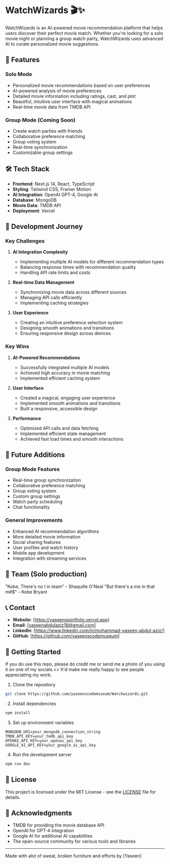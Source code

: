 # WatchWizards 🎬✨

WatchWizards is an AI-powered movie recommendation platform that helps users discover their perfect movie match. Whether you're looking for a solo movie night or planning a group watch party, WatchWizards uses advanced AI to curate personalized movie suggestions.

## 🌟 Features

### Solo Mode
- Personalized movie recommendations based on user preferences
- AI-powered analysis of movie preferences
- Detailed movie information including ratings, cast, and plot
- Beautiful, intuitive user interface with magical animations
- Real-time movie data from TMDB API

### Group Mode (Coming Soon)
- Create watch parties with friends
- Collaborative preference matching
- Group voting system
- Real-time synchronization
- Customizable group settings

## 🛠️ Tech Stack

- **Frontend**: Next.js 14, React, TypeScript
- **Styling**: Tailwind CSS, Framer Motion
- **AI Integration**: OpenAI GPT-4, Google AI
- **Database**: MongoDB
- **Movie Data**: TMDB API
- **Deployment**: Vercel

## 🚀 Development Journey

### Key Challenges
1. **AI Integration Complexity**
   - Implementing multiple AI models for different recommendation types
   - Balancing response times with recommendation quality
   - Handling API rate limits and costs

2. **Real-time Data Management**
   - Synchronizing movie data across different sources
   - Managing API calls efficiently
   - Implementing caching strategies

3. **User Experience**
   - Creating an intuitive preference selection system
   - Designing smooth animations and transitions
   - Ensuring responsive design across devices

### Key Wins
1. **AI-Powered Recommendations**
   - Successfully integrated multiple AI models
   - Achieved high accuracy in movie matching
   - Implemented efficient caching system

2. **User Interface**
   - Created a magical, engaging user experience
   - Implemented smooth animations and transitions
   - Built a responsive, accessible design

3. **Performance**
   - Optimized API calls and data fetching
   - Implemented efficient state management
   - Achieved fast load times and smooth interactions

## 🔮 Future Additions

### Group Mode Features
- Real-time group synchronization
- Collaborative preference matching
- Group voting system
- Custom group settings
- Watch party scheduling
- Chat functionality

### General Improvements
- Enhanced AI recommendation algorithms
- More detailed movie information
- Social sharing features
- User profiles and watch history
- Mobile app development
- Integration with streaming services

## 👥 Team (Solo production)

"Kobe, There's no I in team" - Shaquille O'Neal
"But there's a me in that m#$" - Kobe Bryant

## 📞 Contact

- **Website**: [https://yaseensportfolio.vercel.app]
- **Email**: [yaseenabdulaziz18@gmail.com]
- **LinkedIn**: [https://www.linkedin.com/in/mohammad-yaseen-abdul-aziz/]
- **GitHub**: [https://github.com/yaseenscodemuseum]

## 🎯 Getting Started

If you do use this repo, please do credit me or send me a photo of you using it on one of my socials.<>
It'd make me really happy to see people appreciating my work.

1. Clone the repository
```bash
git clone https://github.com/yaseenscodemuseum/Watchwizards.git
```

2. Install dependencies
```bash
npm install
```

3. Set up environment variables
```env
MONGODB_URI=your_mongodb_connection_string
TMDB_API_KEY=your_tmdb_api_key
OPENAI_API_KEY=your_openai_api_key
GOOGLE_AI_API_KEY=your_google_ai_api_key
```

4. Run the development server
```bash
npm run dev
```

## 📝 License

This project is licensed under the MIT License - see the [LICENSE](LICENSE) file for details.

## 🙏 Acknowledgments

- TMDB for providing the movie database API
- OpenAI for GPT-4 integration
- Google AI for additional AI capabilities
- The open-source community for various tools and libraries

---

Made with alot of sweat, broken furniture and efforts by [Yaseen]

